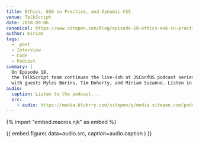 ```yaml
---
title: Ethics, ES6 in Practice, and Dynamic CSS
venue: TalkScript
date: 2018-09-06
canonical: https://www.sitepen.com/blog/episode-18-ethics-es6-in-practice-dynamic-css-live-at-jsconf-us/
author: miriam
tags:
  - _post
  - Interview
  - Code
  - Podcast
summary: |
  On Episode 18,
  the TalkScript team continues the live-ish at JSConfUS podcast series
  with guests Myles Borins, Tim Doherty, and Miriam Suzanne. Listen in!
audio:
  caption: Listen to the podcast...
  src:
    - audio: https://media.blubrry.com/sitepen/p/media.sitepen.com/podcast/TalkScript_018.mp3?_=1
---
```

{% import "embed.macros.njk" as embed %}

{{ embed.figure(
  data=audio.src,
  caption=audio.caption
) }}
